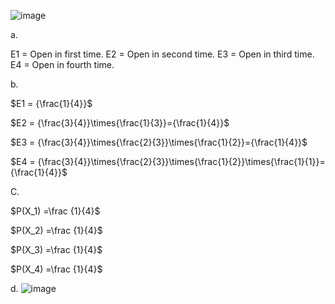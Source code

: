 ![image](https://github.com/user-attachments/assets/f2a7b031-a280-4b4a-8dd6-0504c004d5c2) 

a.

E1 = Open in first time.
E2 = Open in second time.
E3 = Open in third time.
E4 = Open in fourth time.

b.

$E1 = {\frac{1}{4}}$

$E2 = {\frac{3}{4}}\times{\frac{1}{3}}={\frac{1}{4}}$

$E3 = {\frac{3}{4}}\times{\frac{2}{3}}\times{\frac{1}{2}}={\frac{1}{4}}$

$E4 = {\frac{3}{4}}\times{\frac{2}{3}}\times{\frac{1}{2}}\times{\frac{1}{1}}={\frac{1}{4}}$

C.

$P(X_1) =\frac {1}{4}$

$P(X_2) =\frac {1}{4}$

$P(X_3) =\frac {1}{4}$

$P(X_4) =\frac {1}{4}$


d.
![image](https://github.com/user-attachments/assets/a7e922a9-8a39-4728-b1d7-d702e7264291)

